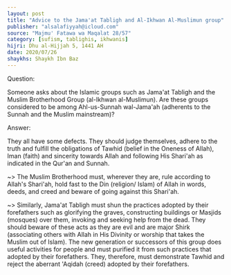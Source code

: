 ```yaml
---
layout: post
title: "Advice to the Jama'at Tabligh and Al-Ikhwan Al-Muslimun group"
publisher: "alsalafiyyah@icloud.com"
source: "Majmu' Fatawa wa Maqalat 28/57"
category: [sufism, tablighis, ikhwanis]
hijri: Dhu al-Hijjah 5, 1441 AH
date: 2020/07/26
shaykhs: Shaykh Ibn Baz
---
```


Question: 

Someone asks about the Islamic groups such as Jama'at Tabligh and the Muslim Brotherhood Group (al-Ikhwan al-Muslimun). Are these groups considered to be among Ahl-us-Sunnah wal-Jama'ah (adherents to the Sunnah and the Muslim mainstream)?

Answer:

They all have some defects. They should judge themselves, adhere to the truth and fulfill the obligations of Tawhid (belief in the Oneness of Allah), Iman (faith) and sincerity towards Allah and following His Shari'ah as indicated in the Qur'an and Sunnah. 

~> The Muslim Brotherhood must, wherever they are, rule according to Allah's Shari'ah, hold fast to the Din (religion/ Islam) of Allah in words, deeds, and creed and beware of going against this Shari'ah.

~> Similarly, Jama'at Tabligh must shun the practices adopted by their forefathers such as glorifying the graves, constructing buildings or Masjids (mosques) over them, invoking and seeking help from the dead. They should beware of these acts as they are evil and are major Shirk (associating others with Allah in His Divinity or worship that takes the Muslim out of Islam). The new generation or successors of this group does useful activities for people and must purified it from such practices that adopted by their forefathers. They, therefore, must demonstrate Tawhid and reject the aberrant 'Aqidah (creed) adopted by their forefathers.
